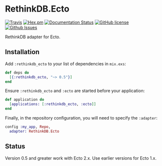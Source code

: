 # RethinkDB.Ecto

[![Travis](https://img.shields.io/travis/almightycouch/rethinkdb_ecto.svg)](https://travis-ci.org/almightycouch/rethinkdb_ecto)
[![Hex.pm](https://img.shields.io/hexpm/v/rethinkdb_ecto.svg)](https://hex.pm/packages/rethinkdb_ecto)
[![Documentation Status](https://img.shields.io/badge/docs-hexdocs-blue.svg)](http://hexdocs.pm/rethinkdb_ecto)
[![GitHub license](https://img.shields.io/badge/license-MIT-blue.svg)](https://raw.githubusercontent.com/almightycouch/rethinkdb_ecto/master/LICENSE)
[![Github Issues](https://img.shields.io/github/issues/almightycouch/rethinkdb_ecto.svg)](http://github.com/almightycouch/rethinkdb_ecto/issues)

RethinkDB adapter for Ecto.

## Installation

Add `:rethinkdb_ecto` to your list of dependencies in `mix.exs`:

```elixir
def deps do
  [{:rethinkdb_ecto, "~> 0.5"}]
end
```

Ensure `:rethinkdb_ecto` and `:ecto` are started before your application:

```elixir
def application do
  [applications: [:rethinkdb_ecto, :ecto]]
end
```

Finally, in the repository configuration, you will need to specify the `:adapter`:

```elixir
config :my_app, Repo,
  adapter: RethinkDB.Ecto
```

## Status

Version 0.5 and greater work with Ecto 2.x. Use earlier versions for Ecto 1.x.
